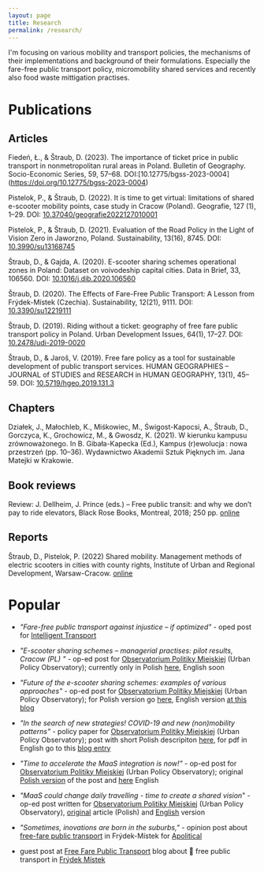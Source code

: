 ```yaml
---
layout: page
title: Research
permalink: /research/
---
```


I'm focusing on various mobility and transport policies, the mechanisms of their implementations and background of their formulations. Especially the fare-free public transport policy, micromobility shared services and recently also food waste mittigation practises.

# Publications
## Articles
Fiedeń, Ł., & Štraub, D. (2023). The importance of ticket price in public transport in nonmetropolitan rural areas in Poland. Bulletin of Geography. Socio-Economic Series, 59, 57–68. DOI:[10.12775/bgss-2023-0004] (https://doi.org/10.12775/bgss-2023-0004)

Pistelok, P., & Štraub, D. (2022). It is time to get virtual: limitations of shared e-scooter mobility points, case study in Cracow (Poland). Geografie, 127 (1), 1–29. DOI: [10.37040/geografie2022127010001](https://doi.org/10.37040/geografie2022127010001)

Pistelok, P., & Štraub, D. (2021). Evaluation of the Road Policy in the Light of Vision Zero in Jaworzno, Poland.
Sustainability, 13(16), 8745. DOI: [10.3990/su13168745](https://doi.org/10.3390/su13168745)

Štraub, D., & Gajda, A. (2020). E-scooter sharing schemes operational zones
 in Poland: Dataset on voivodeship capital cities. Data in Brief, 33, 106560. DOI: [10.1016/j.dib.2020.106560](https://doi.org/10.1016/j.dib.2020.106560)

Štraub, D. (2020). The Effects of Fare-Free Public Transport: A Lesson from Frýdek-Místek (Czechia). Sustainability, 12(21), 9111. DOI: [10.3390/su12219111](https://doi.org/10.3390/su12219111)

Štraub, D. (2019). Riding without a ticket: geography of free fare public transport policy in Poland. Urban Development Issues, 64(1), 17–27. DOI: [10.2478/udi-2019-0020](https://doi.org/10.2478/udi-2019-0020) 

Štraub, D., & Jaroš, V. (2019). Free fare policy as a tool for sustainable development of public transport services. HUMAN GEOGRAPHIES – JOURNAL of STUDIES and RESEARCH in HUMAN GEOGRAPHY, 13(1), 45–59. DOI: [10.5719/hgeo.2019.131.3](http://dx.doi.org/10.5719/hgeo.2019.131.3)

## Chapters
Działek, J., Małochleb, K., Miśkowiec, M., Świgost-Kapocsi, A., Štraub, D., Gorczyca, K., Grochowicz, M., & Gwosdz, K. (2021). W kierunku kampusu zrównoważonego. In B. Gibała-Kapecka (Ed.), Kampus (r)ewolucja : nowa przestrzeń (pp. 10–36). Wydawnictwo Akademii Sztuk Pięknych im. Jana Matejki w Krakowie.

## Book reviews
Review: J. Dellheim, J. Prince (eds.) – Free public transit: and why we don’t pay to ride elevators, Black Rose Books, Montreal, 2018; 250 pp. [online](https://www.ejournals.eu/PKGKPTG/2021/24(1)/art/20596/)

## Reports
Štraub, D., Pistelok, P. (2022) Shared mobility. Management methods of electric scooters in cities with county rights,
Institute of Urban and Regional Development, Warsaw-Cracow. [online](https://obserwatorium.miasta.pl/mobilnosc-wspoldzielona/)

# Popular
* _"Fare-free public transport against injustice – if optimized"_ - oped post for [Intelligent Transport](https://www.intelligenttransport.com/transport-articles/126057/fare-free-public-transport-against-injustice-if-optimised/) 

* _"E-scooter sharing schemes – managerial practises: pilot results, Cracow (PL) "_ - op-ed post for [Observatorium Politiky Miejskiej](http://obserwatorium.miasta.pl/) (Urban Policy Observatory); currently only in Polish [here](http://obserwatorium.miasta.pl/praktyki-zarzadzania-segmentem-uto-w-polskich-miastach-wnioski-z-pilotazu/), English soon

* _"Future of the e-scooter sharing schemes: examples of various approaches"_ - op-ed post for [Observatorium Politiky Miejskiej](http://obserwatorium.miasta.pl/) (Urban Policy Observatory); for Polish version go [here](http://obserwatorium.miasta.pl/przyszlosc-branzy-e-hulajnog-a-dzialania-miast/), English version [at this blog](http://straubd.me/blog/2020/10/mobility/future-of-the-escooter)

* _"In the search of new strategies! COVID-19 and new (non)mobility patterns"_ - policy paper for [Observatorium Politiky Miejskiej](http://obserwatorium.miasta.pl/) (Urban Policy Observatory); post with short Polish descripiton [here](http://obserwatorium.miasta.pl/covid-19-i-nowe-kierunki-niemobilnosci-raport/?fbclid=IwAR3OhpFHzXqa3SMQApxX4kJxM5u_xVZLK4BBApFhYeNmsgNlBaoGqRyEw7c), for pdf in English go to this [blog entry](http://straubd.me/blog/2020/05/mobility/covid19-and-non-mobility-strategies)

* _"Time to accelerate the MaaS integration is now!"_ - op-ed post for [Observatorium Politiky Miejskiej](http://obserwatorium.miasta.pl/) (Urban Policy Observatory); original [Polish version](http://obserwatorium.miasta.pl/maasa-forma-czas-na-zdecydowane-dzialania/?fbclid=IwAR3qKlRuUPxWr_EZBQfGY8mYb78gGLpXhxinyRkcOSei3gOHsoii4eBgh_4) of the post and [here](http://straubd.me/blog/2020/04/mobility/time-to-accelerate-maas-interation-is-now) English

* _"MaaS could change daily travelling - time to create a shared vision_" - op-ed post written for [Observatorium Politiky Miejskiej](http://obserwatorium.miasta.pl/) (Urban Policy Observatory), [original](http://obserwatorium.miasta.pl/wiele-srodkow-transportu-jeden-system-czym-jest-mobility-as-a-service/) article (Polish) and [English](http://straubd.me/blog/2020/01/mobility/MaaS-could-change-daily-travelling-time-to-create-a-shared-vision) version 

* _"Sometimes, inovations are born in the suburbs,"_ - opinion post about [free-fare public transport](https://apolitical.co/solution_article/how-a-sleepy-czech-town-became-a-public-transport-pioneer/) in Frýdek-Místek for [Apolitical](https://apolitical.co/home) 

* guest post at [Free Fare Public Transport](https://freepublictransport.info) blog about &#128652; free public transport in [Frýdek Místek](https://freepublictransport.info/2019/03/12/free-fare-public-transport-policy-study-case-frydek-mistek/)